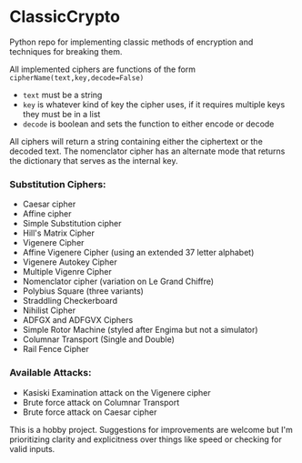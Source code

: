 # ClassicCrypto
Python repo for implementing classic methods of encryption and techniques for breaking them.

All implemented ciphers are functions of the form `cipherName(text,key,decode=False)`
*  `text` must be a string
*  `key` is whatever kind of key the cipher uses, if it requires multiple keys they must be in a list
*  `decode` is boolean and sets the function to either encode or decode

All ciphers will return a string containing either the ciphertext or the decoded text.
The nomenclator cipher has an alternate mode that returns the dictionary that serves as the internal key.

### Substitution Ciphers:
* Caesar cipher
* Affine cipher
* Simple Substitution cipher
* Hill's Matrix Cipher
* Vigenere Cipher
* Affine Vigenere Cipher (using an extended 37 letter alphabet)
* Vigenere Autokey Cipher
* Multiple Vigenre Cipher
* Nomenclator cipher (variation on Le Grand Chiffre)
* Polybius Square (three variants)
* Straddling Checkerboard
* Nihilist Cipher
* ADFGX and ADFGVX Ciphers
* Simple Rotor Machine (styled after Engima but not a simulator)
* Columnar Transport (Single and Double)
* Rail Fence Cipher

### Available Attacks:
* Kasiski Examination attack on the Vigenere cipher
* Brute force attack on Columnar Transport
* Brute force attack on Caesar cipher


This is a hobby project. Suggestions for improvements are welcome but I'm prioritizing clarity and explicitness over things like speed or checking for valid inputs.

